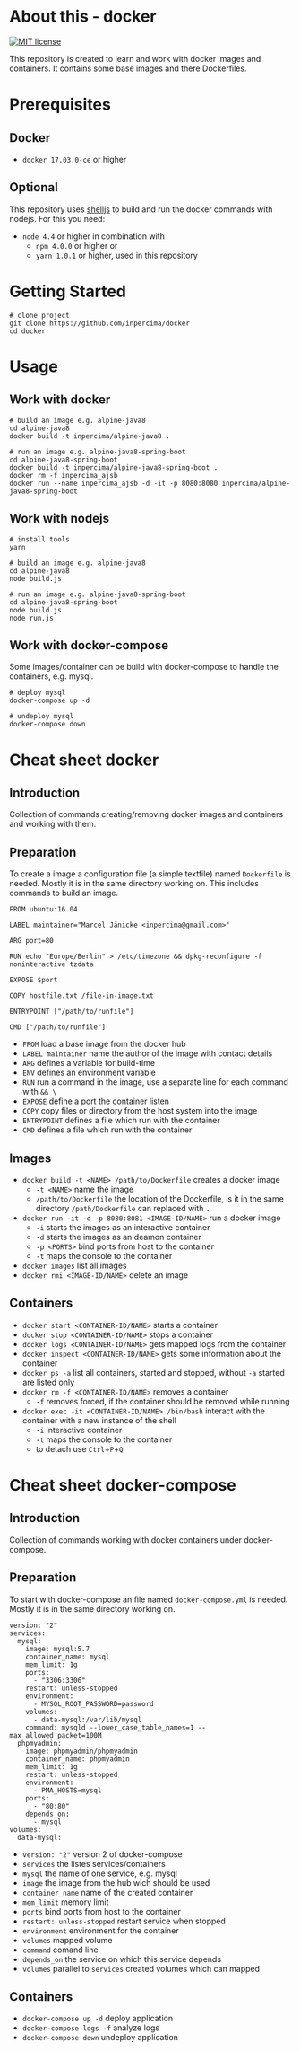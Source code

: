 # About this - docker
[![MIT license](https://img.shields.io/badge/license-MIT-blue.svg)](./LICENSE.md)

This repository is created to learn and work with docker images and containers.
It contains some base images and there Dockerfiles.

# Prerequisites
## Docker
* `docker 17.03.0-ce` or higher

## Optional
This repository uses [shelljs](https://github.com/shelljs/shelljs) to build and run the docker commands with nodejs.
For this you need:
* `node 4.4` or higher in combination with
  * `npm 4.0.0` or higher or
  * `yarn 1.0.1` or higher, used in this repository

# Getting Started

```
# clone project
git clone https://github.com/inpercima/docker
cd docker
```

# Usage
## Work with docker

```
# build an image e.g. alpine-java8
cd alpine-java8
docker build -t inpercima/alpine-java8 .

# run an image e.g. alpine-java8-spring-boot
cd alpine-java8-spring-boot
docker build -t inpercima/alpine-java8-spring-boot .
docker rm -f inpercima_ajsb
docker run --name inpercima_ajsb -d -it -p 8080:8080 inpercima/alpine-java8-spring-boot
```

## Work with nodejs

```
# install tools
yarn

# build an image e.g. alpine-java8
cd alpine-java8
node build.js

# run an image e.g. alpine-java8-spring-boot
cd alpine-java8-spring-boot
node build.js
node run.js
```

## Work with docker-compose
Some images/container can be build with docker-compose to handle the containers, e.g. mysql.

```
# deploy mysql
docker-compose up -d

# undeploy mysql
docker-compose down
```

# Cheat sheet docker
## Introduction
Collection of commands creating/removing docker images and containers and working with them.

## Preparation
To create a image a configuration file (a simple textfile) named `Dockerfile` is needed. Mostly it is in the same directory working on.
This includes commands to build an image.

```
FROM ubuntu:16.04

LABEL maintainer="Marcel Jänicke <inpercima@gmail.com>"

ARG port=80

RUN echo "Europe/Berlin" > /etc/timezone && dpkg-reconfigure -f noninteractive tzdata

EXPOSE $port

COPY hostfile.txt /file-in-image.txt

ENTRYPOINT ["/path/to/runfile"]

CMD ["/path/to/runfile"]
```

* `FROM` load a base image from the docker hub
* `LABEL maintainer` name the author of the image with contact details
* `ARG` defines a variable for build-time
* `ENV` defines an environment variable 
* `RUN` run a command in the image, use a separate line for each command with `&& \`
* `EXPOSE` define a port the container listen
* `COPY` copy files or directory from the host system into the image
* `ENTRYPOINT` defines a file which run with the container
* `CMD` defines a file which run with the container

## Images
* `docker build -t <NAME> /path/to/Dockerfile` creates a docker image
   * `-t <NAME>` name the image
   * `/path/to/Dockerfile` the location of the Dockerfile, is it in the same directory `/path/Dockerfile` can replaced
with `.`
* `docker run -it -d -p 8080:8081 <IMAGE-ID/NAME>` run a docker image
   * `-i` starts the images as an interactive container
   * `-d` starts the images as an deamon container
   * `-p <PORTS>` bind ports from host to the container
   * `-t` maps the console to the container
* `docker images` list all images
* `docker rmi <IMAGE-ID/NAME>` delete an image

## Containers
* `docker start <CONTAINER-ID/NAME>` starts a container
* `docker stop <CONTAINER-ID/NAME>` stops a container
* `docker logs <CONTAINER-ID/NAME>` gets mapped logs from the container
* `docker inspect <CONTAINER-ID/NAME>` gets some information about the container
* `docker ps -a` list all containers, started and stopped, without `-a` started are listed only
* `docker rm -f <CONTAINER-ID/NAME>` removes a container
   * `-f` removes forced, if the container should be removed while running
* `docker exec -it <CONTAINER-ID/NAME> /bin/bash` interact with the container with a new instance of the shell
   * `-i` interactive container
   * `-t` maps the console to the container
   * to detach use `Ctrl`+`P`+`Q`

# Cheat sheet docker-compose
## Introduction
Collection of commands working with docker containers under docker-compose.

## Preparation
To start with docker-compose an file named `docker-compose.yml` is needed. Mostly it is in the same directory working on.

```
version: "2"
services:
  mysql:
    image: mysql:5.7
    container_name: mysql
    mem_limit: 1g
    ports:
      - "3306:3306"
    restart: unless-stopped
    environment:
      - MYSQL_ROOT_PASSWORD=password
    volumes:
      - data-mysql:/var/lib/mysql
    command: mysqld --lower_case_table_names=1 --max_allowed_packet=100M
  phpmyadmin:
    image: phpmyadmin/phpmyadmin
    container_name: phpmyadmin
    mem_limit: 1g
    restart: unless-stopped
    environment:
      - PMA_HOSTS=mysql
    ports:
      - "80:80"
    depends_on:
      - mysql
volumes:
  data-mysql:
```

* `version: "2"` version 2 of docker-compose
* `services` the listes services/containers
* `mysql` the name of one service, e.g. mysql
* `image` the image from the hub wich should be used
* `container_name` name of the created container
* `mem_limit` memory limit
* `ports` bind ports from host to the container
* `restart: unless-stopped` restart service when stopped
* `environment` environment for the container
* `volumes` mapped volume
* `command` comand line
* `depends_on` the service on which this service depends
* `volumes` parallel to `services` created volumes which can mapped
  
## Containers
* `docker-compose up -d` deploy application
* `docker-compose logs -f` analyze logs
* `docker-compose down` undeploy application
